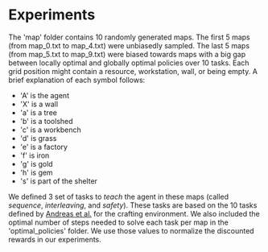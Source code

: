# Experiments

The 'map' folder contains 10 randomly generated maps. The first 5 maps (from map_0.txt to map_4.txt) were unbiasedly sampled. The last 5 maps (from map_5.txt to map_9.txt) were biased towards maps with a big gap between locally optimal and globally optimal policies over 10 tasks. Each grid position might contain a resource, workstation, wall, or being empty. A brief explanation of each symbol follows:

- 'A' is the agent
- 'X' is a wall
- 'a' is a tree
- 'b' is a toolshed
- 'c' is a workbench
- 'd' is grass
- 'e' is a factory
- 'f' is iron
- 'g' is gold
- 'h' is gem
- 's' is part of the shelter

We defined 3 set of tasks to *teach* the agent in these maps (called *sequence*, *interleaving*, and *safety*). These tasks are based on the 10 tasks defined by [Andreas et al.](https://arxiv.org/abs/1611.01796) for the crafting environment. We also included the optimal number of steps needed to solve each task per map in the 'optimal_policies' folder. We use those values to normalize the discounted rewards in our experiments.
